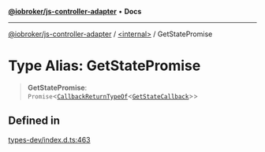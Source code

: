 [**@iobroker/js-controller-adapter**](../../README.md) • **Docs**

***

[@iobroker/js-controller-adapter](../../globals.md) / [\<internal\>](../README.md) / GetStatePromise

# Type Alias: GetStatePromise

> **GetStatePromise**: `Promise`\<[`CallbackReturnTypeOf`](CallbackReturnTypeOf.md)\<[`GetStateCallback`](GetStateCallback.md)\>\>

## Defined in

[types-dev/index.d.ts:463](https://github.com/ioBroker/ioBroker.js-controller/blob/8896efebaa940f64d52c1c649e1e7f7a5500873b/packages/types-dev/index.d.ts#L463)
